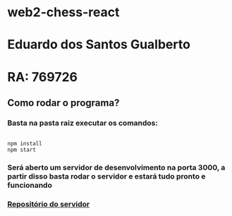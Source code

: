 # web2-chess-react
# Eduardo dos Santos Gualberto
# RA: 769726

## Como rodar o programa?
### Basta na pasta raiz executar os comandos:
```

npm install
npm start
```

### Será aberto um servidor de desenvolvimento na porta 3000, a partir disso basta rodar o servidor e estará tudo pronto e funcionando
### [Repositório do servidor](https://github.com/eduardo-gualberto/web2-chess-api)
